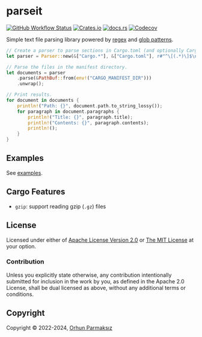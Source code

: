 # parseit

[![GitHub Workflow Status](https://img.shields.io/github/actions/workflow/status/orhun/parseit/ci.yml)](https://github.com/orhun/parseit/actions)
[![Crates.io](https://img.shields.io/crates/v/parseit)](https://crates.io/crates/parseit)
[![docs.rs](https://img.shields.io/docsrs/parseit)](https://docs.rs/parseit/latest)
[![Codecov](https://img.shields.io/codecov/c/gh/orhun/parseit)](https://app.codecov.io/gh/orhun/parseit)

Simple text file parsing library powered by [regex](https://en.wikipedia.org/wiki/Regular_expression) and [glob patterns](<https://en.wikipedia.org/wiki/Glob_(programming)>).

```rs
// Create a parser to parse sections in Cargo.toml (and optionally Cargo.lock)
let parser = Parser::new(&["Cargo.*"], &["Cargo.toml"], r#"^\[(.*)\]$\n"#).unwrap();

// Parse the files in the manifest directory.
let documents = parser
    .parse(&PathBuf::from(env!("CARGO_MANIFEST_DIR")))
    .unwrap();

// Print results.
for document in documents {
    println!("Path: {}", document.path.to_string_lossy());
    for paragraph in document.paragraphs {
        println!("Title: {}", paragraph.title);
        println!("Contents: {}", paragraph.contents);
        println!();
    }
}
```

## Examples

See [examples](./examples/).

## Cargo Features

- `gzip`: support reading gzip (`.gz`) files

## License

Licensed under either of [Apache License Version 2.0](http://www.apache.org/licenses/LICENSE-2.0) or [The MIT License](http://opensource.org/licenses/MIT) at your option.

### Contribution

Unless you explicitly state otherwise, any contribution intentionally submitted for inclusion in the work by you, as defined in the Apache 2.0 License, shall be dual licensed as above, without any additional terms or conditions.

## Copyright

Copyright © 2022-2024, [Orhun Parmaksız](mailto:orhunparmaksiz@gmail.com)
